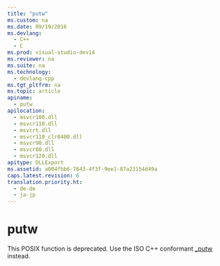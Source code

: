 ```yaml
---
title: "putw"
ms.custom: na
ms.date: 09/19/2016
ms.devlang: 
  - C++
  - C
ms.prod: visual-studio-dev14
ms.reviewer: na
ms.suite: na
ms.technology: 
  - devlang-cpp
ms.tgt_pltfrm: na
ms.topic: article
apiname: 
  - putw
apilocation: 
  - msvcr100.dll
  - msvcr110.dll
  - msvcrt.dll
  - msvcr110_clr0400.dll
  - msvcr90.dll
  - msvcr80.dll
  - msvcr120.dll
apitype: DLLExport
ms.assetid: a004fbb6-7643-4f3f-9ee1-87a23154d49a
caps.latest.revision: 6
translation.priority.ht: 
  - de-de
  - ja-jp
---
```

# putw
This POSIX function is deprecated. Use the ISO C++ conformant [_putw](../vs140/_putw.md) instead.